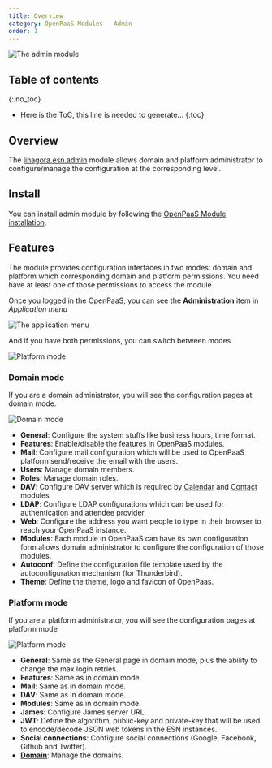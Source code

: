 ```yaml
---
title: Overview
category: OpenPaaS Modules - Admin
order: 1
---
```


![The admin module](/images/modules/admin/admin.png)

## Table of contents
{:.no_toc}

* Here is the ToC, this line is needed to generate...
{:toc}

## Overview

The [linagora.esn.admin](https://github.com/linagora/linagora.esn.admin) module allows domain and platform administrator to configure/manage the configuration at the corresponding level.

## Install

You can install admin module by following the [OpenPaaS Module installation](/modules/howto/install/).

## Features

The module provides configuration interfaces in two modes: domain and platform which corresponding domain and platform permissions. You need have at least one of those permissions to access the module.

Once you logged in the OpenPaaS, you can see the **Administration** item in _Application menu_

![The application menu](/images/modules/admin/application_menu.png)

And if you have both permissions, you can switch between modes

![Platform mode](/images/modules/admin/switch_mode.png)

### Domain mode

If you are a domain administrator, you will see the configuration pages at domain mode.

![Domain mode](/images/modules/admin/domain_mode.png)

- **General**: Configure the system stuffs like business hours, time format.
- **Features**: Enable/disable the features in OpenPaaS modules.
- **Mail**: Configure mail configuration which will be used to OpenPaaS platform send/receive the email with the users.
- **Users**: Manage domain members.
- **Roles**: Manage domain roles.
- **DAV**: Configure DAV server which is required by [Calendar](/modules/calendar/index/) and [Contact](/modules/contact/index/) modules
- **LDAP**: Configure LDAP configurations which can be used for authentication and attendee provider.
- **Web**: Configure the address you want people to type in their browser to reach your OpenPaaS instance.
- **Modules**: Each module in OpenPaaS can have its own configuration form allows domain administrator to configure the configuration of those modules.
- **Autoconf**: Define the configuration file template used by the autoconfiguration mechanism (for Thunderbird).
- **Theme**: Define the theme, logo and favicon of OpenPaas.

### Platform mode

If you are a platform administrator, you will see the configuration pages at platform mode

![Platform mode](/images/modules/admin/platform_mode.png)

- **General**: Same as the General page in domain mode, plus the ability to change the max login retries.
- **Features**: Same as in domain mode.
- **Mail**: Same as in domain mode.
- **DAV**: Same as in domain mode.
- **Modules**: Same as in domain mode.
- **James**: Configure James server URL.
- **JWT**: Define the algorithm, public-key and private-key that will be used to encode/decode JSON web tokens in the ESN instances.
- **Social connections**: Configure social connections (Google, Facebook, Github and Twitter).
- **[Domain](/modules/admin/domains/)**: Manage the domains.
